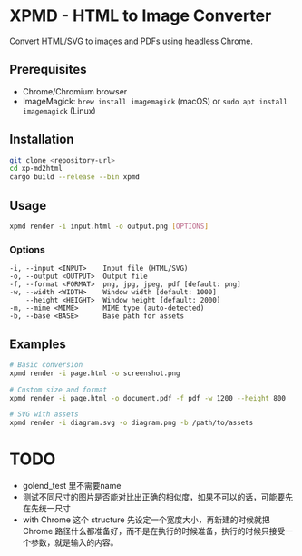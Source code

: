 # XPMD - HTML to Image Converter

Convert HTML/SVG to images and PDFs using headless Chrome.

## Prerequisites

- Chrome/Chromium browser
- ImageMagick: `brew install imagemagick` (macOS) or `sudo apt install imagemagick` (Linux)

## Installation

```bash
git clone <repository-url>
cd xp-md2html
cargo build --release --bin xpmd
```

## Usage

```bash
xpmd render -i input.html -o output.png [OPTIONS]
```

### Options

```
-i, --input <INPUT>    Input file (HTML/SVG)
-o, --output <OUTPUT>  Output file
-f, --format <FORMAT>  png, jpg, jpeg, pdf [default: png]
-w, --width <WIDTH>    Window width [default: 1000]
    --height <HEIGHT>  Window height [default: 2000]
-m, --mime <MIME>      MIME type (auto-detected)
-b, --base <BASE>      Base path for assets
```

## Examples

```bash
# Basic conversion
xpmd render -i page.html -o screenshot.png

# Custom size and format
xpmd render -i page.html -o document.pdf -f pdf -w 1200 --height 800

# SVG with assets
xpmd render -i diagram.svg -o diagram.png -b /path/to/assets
```

# TODO

- golend_test 里不需要name
- 测试不同尺寸的图片是否能对比出正确的相似度，如果不可以的话，可能要先在先统一尺寸
- with Chrome 这个 structure 先设定一个宽度大小，再新建的时候就把 Chrome 路径什么都准备好，而不是在执行的时候准备，执行的时候只接受一个参数，就是输入的内容。
